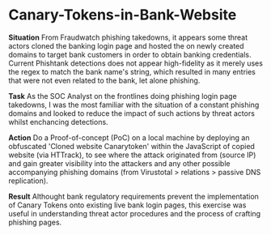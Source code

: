# Canary-Tokens-in-Bank-Website



**Situation**
From Fraudwatch phishing takedowns, it appears some threat actors cloned the banking login page and hosted the on newly created domains to target bank customers in order to obtain banking credentials.
Current Phishtank detections does not appear high-fidelity as it merely uses the regex to match the bank name's string, which resulted in many entries that were not even related to the bank, let alone phishing.

**Task**
As the SOC Analyst on the frontlines doing phishing login page takedowns, I was the most familiar with the situation of a constant phishing domains and looked to reduce the impact of such actions by threat actors whilst enchancing detections.

**Action**
Do a Proof-of-concept (PoC) on a local machine by deploying an obfuscated 'Cloned website Canarytoken' within the JavaScript of copied website (via HTTrack), to see where the attack originated from (source IP) and gain greater visibility into the attackers and any other possible accompanying phishing domains (from Virustotal > relations > passive DNS replication).


**Result**
Althought bank regulatory requirements prevent the implementation of Canary Tokens onto existing live bank login pages, this exercise was useful in understanding threat actor procedures and the process of crafting phishing pages.


